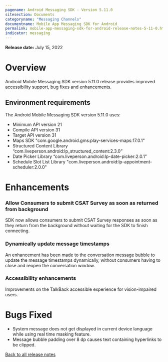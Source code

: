 ```yaml
---
pagename: Android Messaging SDK - Version 5.11.0
sitesection: Documents
categoryname: "Messaging Channels"
documentname: Mobile App Messaging SDK for Android
permalink: mobile-app-messaging-sdk-for-android-release-notes-5-11-0.html
indicator: messaging
---
```


**Release date:** July 15, 2022

# Overview

Android Mobile Messaging SDK version 5.11.0 release provides improved accessibility support, bug fixes and enhancements.

## Environment requirements

The Android Mobile Messaging SDK version 5.11.0 uses:

- Minimum API version 21
- Compile API version 31
- Target API version 31
- Maps SDK "com.google.android.gms:play-services-maps:17.0.1"
- Structured Content Library “com.liveperson.android:lp_structured_content:2.3.0”
- Date Picker Library “com.liveperson.android:lp-date-picker:2.0.1”
- Schedule Slot List Library "com.liveperson.android:lp-appointment-scheduler:2.0.0"

# Enhancements

### Allow Consumers to submit CSAT Survey as soon as returned from background

SDK now allows consumers to submit CSAT Survey responses as soon as they return from the background without waiting for the SDK to finish connecting.

### Dynamically update message timestamps

An enhancement has been made to the conversation message bubble to update the message timestamps dynamically, without consumers having to close and reopen the conversation window.

### Accessibility enhancements

Improvements on the TalkBack accessible experience for vision-impaired users.

# Bugs Fixed

- System message does not get displayed in current device language while using real time masking feature.
- Message bubble padding over 8 dp causes text containing hyperlinks to be clipped.

<div class="btn-wrapper">
<a class="back-btn" href="mobile-app-messaging-sdk-for-android-all-release-notes.html">Back to all release notes</a>
</div>
